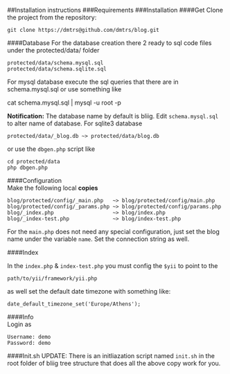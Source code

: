 ##Installation instructions
###Requirements
###Installation
####Get
Clone the project from the repository:

    git clone https://dmtrs@github.com/dmtrs/blog.git


####Database
For the database creation there 2 ready to sql code files under the protected/data/ folder

    protected/data/schema.mysql.sql
    protected/data/schema.sqlite.sql

For mysql database execute the sql queries that there are in schema.mysql.sql or use something like 
 
  cat schema.mysql.sql | mysql -u root -p

__Notification:__ The database name by default is bliig. Edit <code>schema.mysql.sql</code> to alter name of database.
For sqlite3 database 

    protected/data/_blog.db ~> protected/data/blog.db

or use the <code>dbgen.php</code> script like 

    cd protected/data
    php dbgen.php

####Configuration    
Make the following local __copies__

    blog/protected/config/_main.php   ~> blog/protected/config/main.php
    blog/protected/config/_params.php ~> blog/protected/config/params.php
    blog/_index.php                   ~> blog/index.php
    blog/_index-test.php              ~> blog/index-test.php

For the <code>main.php</code> does not need any special configuration, just set the blog name under the variable 
<code>name</code>.
Set the connection string as well.

####Index
    
In the <code>index.php</code> & <code>index-test.php</code> you must config the <code>$yii</code> to point to the

    path/to/yii/framework/yii.php
as well set the default date timezone with something like:

    date_default_timezone_set('Europe/Athens');
####Info    
Login as

    Username: demo
    Password: demo
####Init.sh 
UPDATE: There is an initliazation script named <code>init.sh</code> in the root folder of bliig tree structure that does all the above copy work for you.
